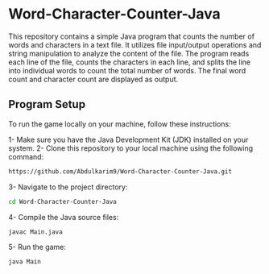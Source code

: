 # Word-Character-Counter-Java

This repository contains a simple Java program that counts the number of words and characters in a text file. It utilizes file input/output operations and string manipulation to analyze the content of the file. The program reads each line of the file, counts the characters in each line, and splits the line into individual words to count the total number of words. The final word count and character count are displayed as output.


## Program Setup
To run the game locally on your machine, follow these instructions:

1- Make sure you have the Java Development Kit (JDK) installed on your system.
2- Clone this repository to your local machine using the following command:
```bash
https://github.com/Abdulkarim9/Word-Character-Counter-Java.git
```
3- Navigate to the project directory:
```bash
cd Word-Character-Counter-Java
```
4- Compile the Java source files:
```bash
javac Main.java
```
5- Run the game:
```bash
java Main
```
